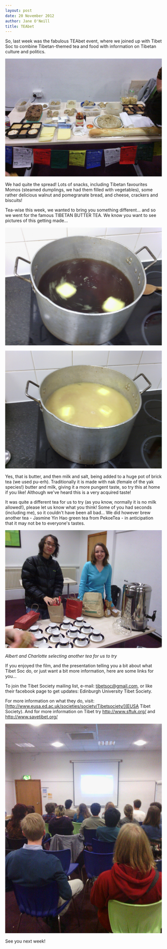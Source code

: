```yaml
---
layout: post
date: 20 November 2012
author: Jane O'Neill
title: TEAbet
---
```


So, last week was the fabulous TEAbet event, where we joined up with Tibet Soc to combine Tibetan-themed tea and food with information on Tibetan culture and politics.

![](/img/teabet1.jpg)

We had quite the spread! Lots of snacks, including Tibetan favourites Momos (steamed dumplings, we had them filled with vegetables), some rather delicious walnut and pomegranate bread, and cheese, crackers and biscuits!

Tea-wise this week, we wanted to bring you something different... and so we went for the famous TIBETAN BUTTER TEA. We know you want to see pictures of this getting made...

![](/img/teabet2.jpg)

![](/img/teabet3.jpg)

Yes, that is butter, and then milk and salt, being added to a huge pot of brick tea (we used pu-erh). Traditionally it is made with nak (female of the yak species!) butter and milk, giving it a more pungent taste, so try this at home if you like! Although we've heard this is a very acquired taste!

It was quite a different tea for us to try (as you know, normally it is no milk allowed!), please let us know what you think! Some of you had seconds (including me), so it couldn't have been all bad... We did however brew another tea - Jasmine Yin Hao green tea from PekoeTea - in anticipation that it may not be to everyone's tastes.

![](/img/teabet4.jpg)

*Albert and Charlotte selecting another tea for us to try*

If you enjoyed the film, and the presentation telling you a bit about what Tibet Soc do, or just want a bit more information, here are some links for you...

To join the Tibet Society mailing list, e-mail: tibetsoc@gmail.com, or like their facebook page to get updates: Edinburgh University Tibet Society.

For more information on what they do, visit: [http://www.eusa.ed.ac.uk/societies/society/Tibetsociety/](EUSA Tibet Society). And for more information on Tibet try http://www.sftuk.org/ and http://www.savetibet.org/

![](/img/teabet5.jpg)

See you next week!